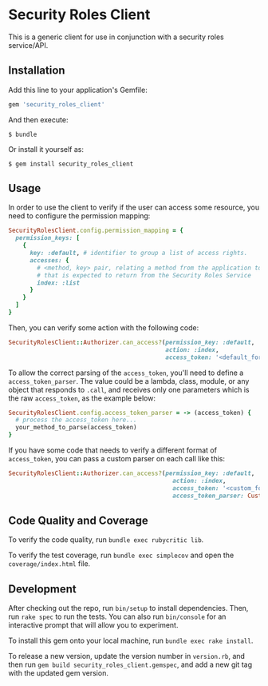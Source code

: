 # Security Roles Client

This is a generic client for use in conjunction with a security roles service/API.

## Installation

Add this line to your application's Gemfile:

```ruby
gem 'security_roles_client'
```

And then execute:

    $ bundle

Or install it yourself as:

    $ gem install security_roles_client

## Usage

In order to use the client to verify if the user can access some resource,
you need to configure the permission mapping:

```ruby
SecurityRolesClient.config.permission_mapping = {
  permission_keys: [
    {
      key: :default, # identifier to group a list of access rights.
      accesses: {
        # <method, key> pair, relating a method from the application to a key
        # that is expected to return from the Security Roles Service
        index: :list
      }
    }
  ]
}
```

Then, you can verify some action with the following code:

```ruby
SecurityRolesClient::Authorizer.can_access?(permission_key: :default,
                                            action: :index,
                                            access_token: '<default_format_access_token>')
```

To allow the correct parsing of the `access_token`, you'll need to define a `access_token_parser`.
The value could be a lambda, class, module, or any object that responds to `.call`, and receives
only one parameters which is the raw `access_token`, as the example below:

```ruby
SecurityRolesClient.config.access_token_parser = -> (access_token) {
  # process the access_token here...
  your_method_to_parse(access_token)
}
```

If you have some code that needs to verify a different format of `access_token`, you can pass
a custom parser on each call like this:

```ruby
SecurityRolesClient::Authorizer.can_access?(permission_key: :default,
                                              action: :index,
                                              access_token: '<custom_format_access_token>',
                                              access_token_parser: CustomAccessTokenParser)
```

## Code Quality and Coverage

To verify the code quality, run `bundle exec rubycritic lib`.

To verify the test coverage, run `bundle exec simplecov` and open the `coverage/index.html` file.

## Development

After checking out the repo, run `bin/setup` to install dependencies. Then, run `rake spec` to run the tests. You can also run `bin/console` for an interactive prompt that will allow you to experiment.

To install this gem onto your local machine, run `bundle exec rake install`.

To release a new version, update the version number in `version.rb`, and then run `gem build security_roles_client.gemspec`,
and add a new git tag with the updated gem version.
